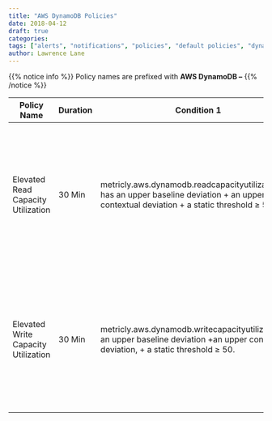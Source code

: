 ```yaml
---
title: "AWS DynamoDB Policies"
date: 2018-04-12
draft: true
categories:
tags: ["alerts", "notifications", "policies", "default policies", "dynamoDB", "aws"]
author: Lawrence Lane
---
```

{{% notice info %}}
Policy names are prefixed with **AWS DynamoDB –**
{{% /notice %}}

| Policy Name                         | Duration | Condition 1                                                                                                                              | Cat.    | Description                                                                                                                            |
|-------------------------------------|----------|------------------------------------------------------------------------------------------------------------------------------------------|---------|----------------------------------------------------------------------------------------------------------------------------------------|
| Elevated Read Capacity Utilization  | 30 Min   | metricly.aws.dynamodb.readcapacityutilization has an upper baseline deviation + an upper contextual deviation + a static threshold ≥ 50. | WARNING | Read Capacity Utilization has been higher than expected for over 30 minutes; also, the actual value has been above 50% for that time.  |
| Elevated Write Capacity Utilization | 30 Min   | metricly.aws.dynamodb.writecapacityutilizationhas an upper baseline deviation +an upper contextual deviation, + a static threshold ≥ 50. | WARNING | Write Capacity Utilization has been higher than expected for over 30 minutes; also, the actual value has been above 50% for that time. |
